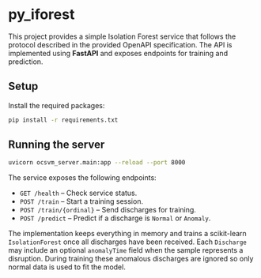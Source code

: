 # py_iforest

This project provides a simple Isolation Forest service that follows the
protocol described in the provided OpenAPI specification.  The API is
implemented using **FastAPI** and exposes endpoints for training and
prediction.

## Setup

Install the required packages:

```bash
pip install -r requirements.txt
```

## Running the server

```bash
uvicorn ocsvm_server.main:app --reload --port 8000
```

The service exposes the following endpoints:

- `GET /health` – Check service status.
- `POST /train` – Start a training session.
- `POST /train/{ordinal}` – Send discharges for training.
- `POST /predict` – Predict if a discharge is `Normal` or `Anomaly`.

The implementation keeps everything in memory and trains a scikit-learn
`IsolationForest` once all discharges have been received.  Each `Discharge`
may include an optional `anomalyTime` field when the sample represents a
disruption.  During training these anomalous discharges are ignored so
only normal data is used to fit the model.

